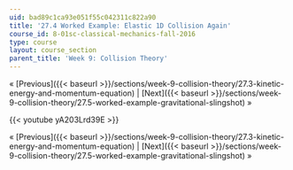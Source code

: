 ```yaml
---
uid: bad89c1ca93e051f55c042311c822a90
title: '27.4 Worked Example: Elastic 1D Collision Again'
course_id: 8-01sc-classical-mechanics-fall-2016
type: course
layout: course_section
parent_title: 'Week 9: Collision Theory'
---
```


« [Previous]({{< baseurl >}}/sections/week-9-collision-theory/27.3-kinetic-energy-and-momentum-equation) | [Next]({{< baseurl >}}/sections/week-9-collision-theory/27.5-worked-example-gravitational-slingshot) »

{{< youtube yA203Lrd39E >}}

« [Previous]({{< baseurl >}}/sections/week-9-collision-theory/27.3-kinetic-energy-and-momentum-equation) | [Next]({{< baseurl >}}/sections/week-9-collision-theory/27.5-worked-example-gravitational-slingshot) »
